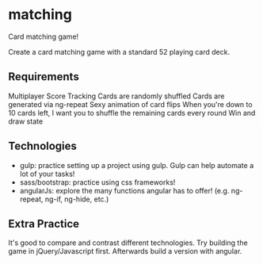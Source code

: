 # matching
Card matching game!

Create a card matching game with a standard 52 playing card deck.

## Requirements
Multiplayer
Score Tracking
Cards are randomly shuffled
Cards are generated via ng-repeat
Sexy animation of card flips
When you're down to 10 cards left, I want you to shuffle the remaining cards every round
Win and draw state

## Technologies
* gulp: practice setting up a project using gulp. Gulp can help automate a lot of your tasks!
* sass/bootstrap: practice using css frameworks!
* angularJs: explore the many functions angular has to offer! (e.g. ng-repeat, ng-if, ng-hide, etc.)

## Extra Practice
It's good to compare and contrast different technologies. Try building the game in jQuery/Javascript first.
Afterwards build a version with angular.

